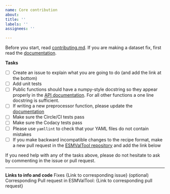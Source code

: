 ```yaml
---
name: Core contribution
about: 
title: ''
labels: ''
assignees: ''

---
```


Before you start, read [contributing.md](https://github.com/ESMValGroup/ESMValTool/blob/version2_development/CONTRIBUTING.md).
If you are making a dataset fix, first read the [documentation](https://esmvaltool.readthedocs.io/projects/esmvalcore/en/latest/esmvalcore/fixing_data.html).

**Tasks**
-   [ ] Create an issue to explain what you are going to do (and add the link at the bottom)
-   [ ] Add unit tests
-   [ ] Public functions should have a numpy-style docstring so they appear properly in the [API documentation](https://esmvaltool.readthedocs.io/projects/esmvalcore/en/latest/api/esmvalcore.html). For all other functions a one line docstring is sufficient.
-   [ ] If writing a new preprocessor function, please update the [documentation](https://esmvaltool.readthedocs.io/projects/esmvalcore/en/latest/esmvalcore/preprocessor.html)
-   [ ] Make sure the Circle/CI tests pass
-   [ ] Make sure the Codacy tests pass
-   [ ] Please use `yamllint` to check that your YAML files do not contain mistakes
-   [ ] If you make backward incompatible changes to the recipe format, make a new pull request in the [ESMValTool repository](https://github.com/ESMValGroup/ESMValTool) and add the link below

If you need help with any of the tasks above, please do not hesitate to ask by commenting in the issue or pull request.

---

**Links to info and code**
Fixes {Link to corresponding issue}
(optional) Corresponding Pull request in ESMValTool: {Link to corresponding pull request}
